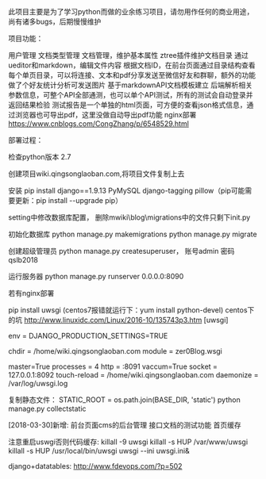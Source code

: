 此项目主要是为了学习python而做的业余练习项目，请勿用作任何的商业用途，尚有诸多bugs，后期慢慢维护

项目功能：

用户管理
文档类型管理
文档管理，维护基本属性
ztree插件维护文档目录
通过ueditor和markdown，编辑文件内容
根据文档ID，在前台页面通过目录结构查看
每个单页目录，可以将连接、文本和pdf分享发送至微信好友和群聊，额外的功能做了个好友统计分析可发送图片
基于markdownAPI文档模板建立
后端解析相关参数信息，可整个API全部通测，也可以单个API测试，所有的测试会自动登录并返回结果检验
测试报告是一个单独的html页面，可方便的查看json格式信息，通过浏览器也可导出pdf，这里没做自动导出pdf功能
nginx部署 https://www.cnblogs.com/CongZhang/p/6548529.html

部署过程：

检查python版本 2.7

创建项目wiki.qingsonglaoban.com,将项目文件复制上去

安装 pip install django==1.9.13 PyMySQL django-tagging pillow（pip可能需要更新：pip install --upgrade pip）

setting中修改数据库配置， 删除mwiki\blog\migrations中的文件只剩下init.py

初始化数据库 python manage.py makemigrations python manage.py migrate

创建超级管理员 python manage.py createsuperuser， 账号admin 密码qslb2018

运行服务器 python manage.py runserver 0.0.0.0:8090

若有nginx部署

pip install uwsgi (centos7报错就运行下：yum install python-devel)
centos下的坑 http://www.linuxidc.com/Linux/2016-10/135743p3.htm
[uwsgi]

env = DJANGO_PRODUCTION_SETTINGS=TRUE

chdir = /home/wiki.qingsonglaoban.com module = zer0Blog.wsgi

master=True processes = 4 http = :8091 vaccum=True socket = 127.0.0.1:8092 touch-reload = /home/wiki.qingsonglaoban.com daemonize = /var/log/uwsgi.log

复制静态文件： STATIC_ROOT = os.path.join(BASE_DIR, 'static') python manage.py collectstatic


[2018-03-30]新增:
前台页面cms的后台管理
接口文档的测试功能
首页缓存

注意重启uswgi否则代码缓存:
killall  -9 uwsgi
killall -s HUP /var/www/uwsgi 
killall -s HUP /usr/local/bin/uwsgi
uwsgi --ini uwsgi.ini&

django+datatables: http://www.fdevops.com/?p=502